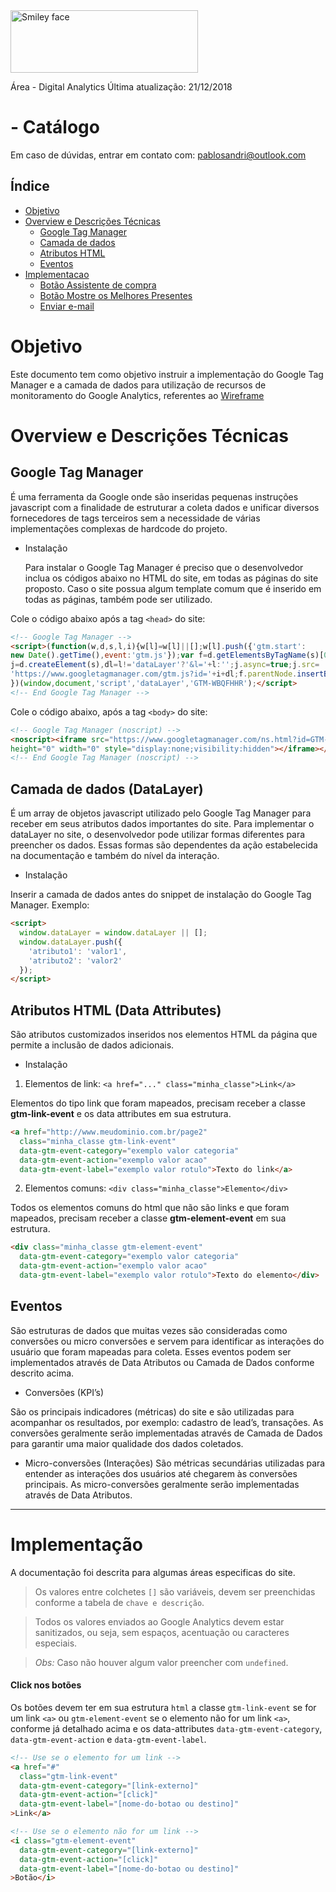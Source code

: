 <img src="https://pablosandri.github.io/sandbox/logo_lockup_analytics_icon_horizontal_black_2x.png" alt="Smiley face" height="100" width="300">

Área - Digital Analytics
Última atualização: 21/12/2018

#  - Catálogo

Em caso de dúvidas, entrar em contato com: [pablosandri@outlook.com](mailto:pablosandri@outlook.com)

## Índice
- [Objetivo](#objetivo)
- [Overview e Descrições Técnicas](#overview-e-descrições-técnicas)
    - [Google Tag Manager](#google-tag-manager)
    - [Camada de dados](#camada-de-dados-datalayer)
    - [Atributos HTML](#atributos-html-data-attributes)
    - [Eventos](#eventos)
- [Implementacao](#Implementacao)
    - [Botão Assistente de compra](#click-no-botão-assistente-de-compra)
    - [Botão Mostre os Melhores Presentes](#clique-no-botão-mostre-os-melhores-presentes)
    - [Enviar e-mail](#click-enviar-o-e-mail)

# Objetivo
Este documento tem como objetivo instruir a implementação do Google Tag Manager e a camada de dados para utilização de recursos de monitoramento do Google Analytics, referentes ao [Wireframe](https://app.zeplin.io/projects)

# Overview e Descrições Técnicas

## Google Tag Manager

É uma ferramenta da Google onde são inseridas pequenas instruções javascript com a finalidade de estruturar a coleta dados e unificar diversos fornecedores de tags terceiros sem a necessidade de várias implementações complexas de hardcode do projeto. 

- Instalação

  Para instalar o  Google Tag Manager é preciso que o desenvolvedor inclua os códigos abaixo no HTML do site, em todas as páginas do site proposto. Caso o site possua algum template comum que é inserido em todas as páginas, também pode ser utilizado.

Cole o código abaixo após a tag `<head>` do site:

```html
<!-- Google Tag Manager -->
<script>(function(w,d,s,l,i){w[l]=w[l]||[];w[l].push({'gtm.start':
new Date().getTime(),event:'gtm.js'});var f=d.getElementsByTagName(s)[0],
j=d.createElement(s),dl=l!='dataLayer'?'&l='+l:'';j.async=true;j.src=
'https://www.googletagmanager.com/gtm.js?id='+i+dl;f.parentNode.insertBefore(j,f);
})(window,document,'script','dataLayer','GTM-WBQFHHR');</script>
<!-- End Google Tag Manager -->
```

Cole o código abaixo, após a tag `<body>` do site:

```html
<!-- Google Tag Manager (noscript) -->
<noscript><iframe src="https://www.googletagmanager.com/ns.html?id=GTM-WBQFHHR"
height="0" width="0" style="display:none;visibility:hidden"></iframe></noscript>
<!-- End Google Tag Manager (noscript) -->
```

## Camada de dados (DataLayer)

É um array de objetos javascript utilizado pelo Google Tag Manager para receber em seus atributos dados importantes do site.
Para implementar o dataLayer no site, o desenvolvedor pode utilizar formas diferentes para preencher os dados. Essas formas são dependentes da ação estabelecida na documentação e também do nível da interação. 

- Instalação

Inserir a camada de dados antes do snippet de instalação do Google Tag Manager. Exemplo:
    
```html
<script>
  window.dataLayer = window.dataLayer || [];
  window.dataLayer.push({
    'atributo1': 'valor1',
    'atributo2': 'valor2'
  });
</script>
```

## Atributos HTML (Data Attributes)

São atributos customizados inseridos nos elementos HTML da página que permite a inclusão de dados adicionais.

- Instalação

1. Elementos de link: ```<a href="..." class="minha_classe">Link</a>```

Elementos do tipo link que foram mapeados, precisam receber a classe **gtm-link-event** e os data attributes em sua estrutura.

```html
<a href="http://www.meudominio.com.br/page2"
  class="minha_classe gtm-link-event"
  data-gtm-event-category="exemplo valor categoria"
  data-gtm-event-action="exemplo valor acao"
  data-gtm-event-label="exemplo valor rotulo">Texto do link</a>
```

2. Elementos comuns: ```<div class="minha_classe">Elemento</div>```

Todos os elementos comuns do html que não são links e que foram mapeados, precisam receber a classe **gtm-element-event** em sua estrutura.
    
```html
<div class="minha_classe gtm-element-event" 
  data-gtm-event-category="exemplo valor categoria"
  data-gtm-event-action="exemplo valor acao"
  data-gtm-event-label="exemplo valor rotulo">Texto do elemento</div>
```

## Eventos

São estruturas de dados que muitas vezes são consideradas como conversões ou micro conversões e servem para identificar as interações do usuário que foram mapeadas para coleta. Esses eventos podem ser implementados através de Data Atributos ou Camada de Dados conforme descrito acima.

- Conversões (KPI’s) 

São os principais indicadores (métricas) do site e são utilizadas para acompanhar os resultados, por exemplo: cadastro de lead’s, transações.
As conversões geralmente serão implementadas através de Camada de Dados para garantir uma maior qualidade dos dados coletados.

- Micro-conversões (Interações)
São métricas secundárias utilizadas para entender as interações dos usuários até chegarem às conversões principais.
As micro-conversões geralmente serão implementadas através de Data Atributos.

---

# Implementação

A documentação foi descrita para algumas áreas especificas do site.

> Os valores entre colchetes `[]` são variáveis, devem ser preenchidas conforme a tabela de `chave e descrição`.

> Todos os valores enviados ao Google Analytics devem estar sanitizados, ou seja, sem espaços, acentuação ou caracteres especiais.

> *Obs:* Caso não houver algum valor preencher com `undefined`.

#### Click nos botões

Os botões devem ter em sua estrutura `html` a classe `gtm-link-event` se for um link `<a>` ou `gtm-element-event` se o elemento não for um link `<a>`, conforme já detalhado acima e os data-attributes `data-gtm-event-category`, `data-gtm-event-action` e `data-gtm-event-label`. 

```html
<!-- Use se o elemento for um link -->
<a href="#"
  class="gtm-link-event" 
  data-gtm-event-category="[link-externo]"
  data-gtm-event-action="[click]"
  data-gtm-event-label="[nome-do-botao ou destino]"
>Link</a>

<!-- Use se o elemento não for um link -->
<i class="gtm-element-event" 
  data-gtm-event-category="[link-externo]"
  data-gtm-event-action="[click]"
  data-gtm-event-label="[nome-do-botao ou destino]"
>Botão</i>
```
